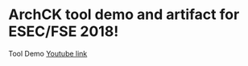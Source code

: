 # ArchCK tool demo and artifact for ESEC/FSE 2018!


Tool Demo [Youtube link](https://guides.github.com/features/mastering-markdown/)

